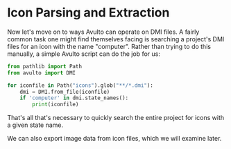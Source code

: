 # Icon Parsing and Extraction

Now let's move on to ways Avulto can operate on DMI files. A fairly common task
one might find themselves facing is searching a project's DMI files for an icon
with the name "computer". Rather than trying to do this manually, a simple Avulto
script can do the job for us:

```py
from pathlib import Path
from avulto import DMI

for iconfile in Path("icons").glob("**/*.dmi"):
    dmi = DMI.from_file(iconfile)
    if 'computer' in dmi.state_names():
        print(iconfile)
```

That's all that's necessary to quickly search the entire project for icons with
a given state name.

We can also export image data from icon files, which we will examine later.
